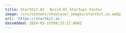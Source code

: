 ```yaml
---
title: StartKit.AI ‧ Build AI Startups Faster
image: /src/content/showcase/_images/startkit.ai.webp
url: 'https://startkit.ai'
dateAdded: 2024-05-15T09:25:17.000Z
---
```


